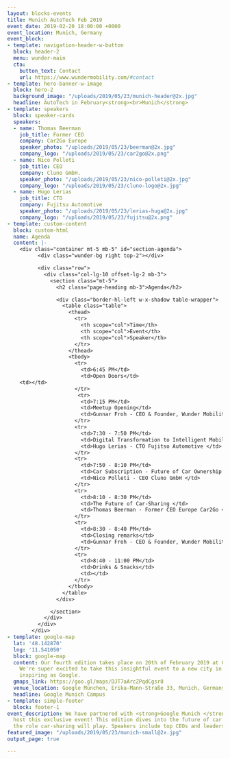 ```yaml
---
layout: blocks-events
title: Munich AutoTech Feb 2019
event_date: 2019-02-20 18:00:00 +0000
event_location: Munich, Germany
event_block:
- template: navigation-header-w-button
  block: header-2
  menu: wunder-main
  cta:
    button_text: Contact
    url: https://www.wundermobility.com/#contact
- template: hero-banner-w-image
  block: hero-2
  background_image: "/uploads/2019/05/23/munich-header@2x.jpg"
  headline: AutoTech in February<strong><br>Munich</strong>
- template: speakers
  block: speaker-cards
  speakers:
  - name: Thomas Beerman
    job_title: Former CEO
    company: Car2Go Europe
    speaker_photo: "/uploads/2019/05/23/beerman@2x.jpg"
    company_logo: "/uploads/2019/05/23/car2go@2x.png"
  - name: Nico Polleti
    job_title: CEO
    company: Cluno GmbH.
    speaker_photo: "/uploads/2019/05/23/nico-polleti@2x.jpg"
    company_logo: "/uploads/2019/05/23/cluno-logo@2x.jpg"
  - name: Hugo Lerias
    job_title: CTO
    company: Fujitsu Automotive
    speaker_photo: "/uploads/2019/05/23/lerias-huga@2x.jpg"
    company_logo: "/uploads/2019/05/23/fujitsu@2x.png"
- template: custom-content
  block: custom-html
  name: Agenda
  content: |-
    <div class="container mt-5 mb-5" id="section-agenda">
          <div class="wunder-bg right top-2"></div>

          <div class="row">
            <div class="col-lg-10 offset-lg-2 mb-3">
              <section class="mt-5">
                <h2 class="page-heading mb-3">Agenda</h2>

                <div class="border-hl-left w-x-shadow table-wrapper">
                  <table class="table">
                    <thead>
                      <tr>
                        <th scope="col">Time</th>
                        <th scope="col">Event</th>
                        <th scope="col">Speaker</th>
                      </tr>
                    </thead>
                    <tbody>
                      <tr>
                        <td>6:45 PM</td>
                        <td>Open Doors</td>
    <td></td>
                      </tr>
                       <tr>
                        <td>7:15 PM</td>
                        <td>Meetup Opening</td>
                        <td>Gunnar Froh - CEO & Founder, Wunder Mobility</td>
                      </tr>
                      <tr>
                        <td>7:30 - 7:50 PM</td>
                        <td>Digital Transformation to Intelligent Mobility </td>
                        <td>Hugo Lerias - CTO Fujitso Automotive </td>
                      </tr>
                      <tr>
                        <td>7:50 - 8:10 PM</td>
                        <td>Car Subscription - Future of Car Ownership </td>
                        <td>Nico Polleti - CEO Cluno GmbH </td>
                      </tr>
                      <tr>
                        <td>8:10 - 8:30 PM</td>
                        <td>The Future of Car-Sharing </td>
                        <td>Thomas Beerman - Former CEO Europe Car2Go </td>
                      </tr>
                      <tr>
                        <td>8:30 - 8:40 PM</td>
                        <td>Closing remarks</td>
                        <td>Gunnar Froh - CEO & Founder, Wunder Mobility</td>
                      </tr>
                      <tr>
                        <td>8:40 - 11:00 PM</td>
                        <td>Drinks & Snacks</td>
                        <td></td>
                      </tr>
                    </tbody>
                  </table>
                </div>

              </section>
            </div>
          </div>
        </div>
- template: google-map
  lat: '48.142870'
  lng: '11.541050'
  block: google-map
  content: Our fourth edition takes place on 20th of February 2019 at Google Munich.
    We're super excited to take this insightful event to a new city in a space as
    inspiring as Google.
  gmaps_link: https://goo.gl/maps/DJT7aArcZPqdCgsr8
  venue_location: Google München, Erika-Mann-Straße 33, Munich, Germany
  headline: Google Munich Campus
- template: simple-footer
  block: footer-1
event_description: We have partnered with <strong>Google Munich </strong>who will
  host this exclusive event! This edition dives into the future of car ownership and
  the role car-sharing will play. Speakers include top CEOs and leaders in this industry.
featured_image: "/uploads/2019/05/23/munich-small@2x.jpg"
output_page: true

---
```

